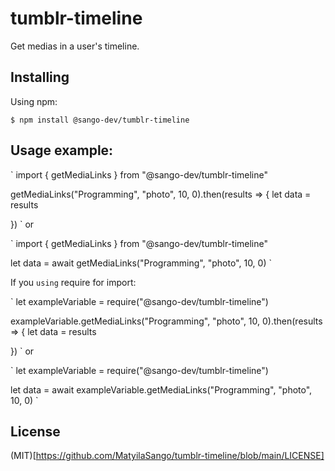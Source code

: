 # tumblr-timeline
Get medias in a user's timeline.

## Installing

Using npm:

`$ npm install @sango-dev/tumblr-timeline`

## Usage example:

`
import { getMediaLinks } from "@sango-dev/tumblr-timeline"

getMediaLinks("Programming", "photo", 10, 0).then(results => {
    let data = results

})
`
or

`
import { getMediaLinks } from "@sango-dev/tumblr-timeline"

let data = await getMediaLinks("Programming", "photo", 10, 0)
`

If you `using` require for import:

`
let exampleVariable = require("@sango-dev/tumblr-timeline")

exampleVariable.getMediaLinks("Programming", "photo", 10, 0).then(results => {
    let data = results

})
`
or

`
let exampleVariable = require("@sango-dev/tumblr-timeline")

let data = await exampleVariable.getMediaLinks("Programming", "photo", 10, 0)
`

## License

(MIT)[https://github.com/MatyilaSango/tumblr-timeline/blob/main/LICENSE]
